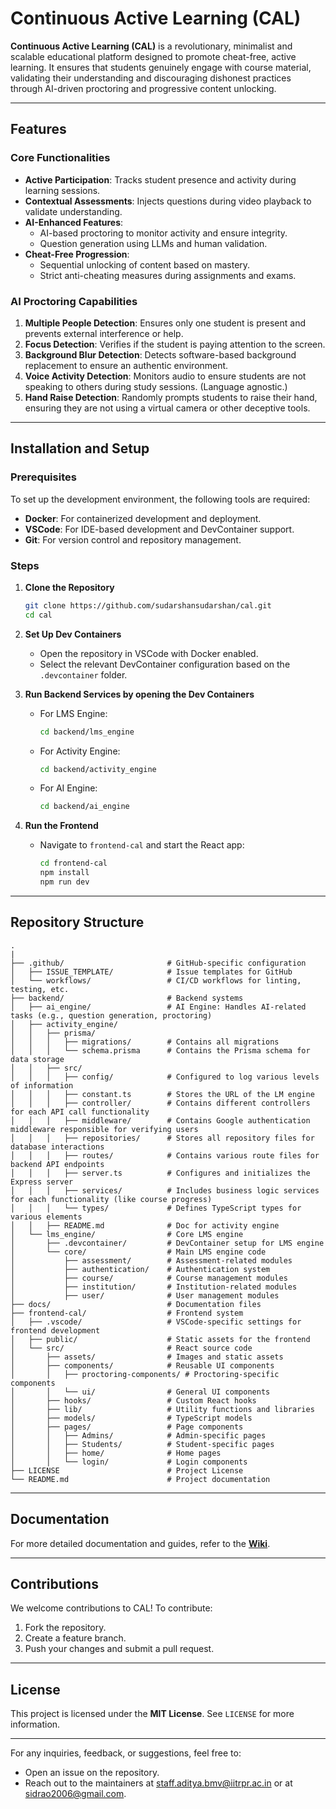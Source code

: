 # Continuous Active Learning (CAL)

**Continuous Active Learning (CAL)** is a revolutionary, minimalist and scalable educational platform designed to promote cheat-free, active learning. It ensures that students genuinely engage with course material, validating their understanding and discouraging dishonest practices through AI-driven proctoring and progressive content unlocking.

---

## Features
### Core Functionalities
- **Active Participation**: Tracks student presence and activity during learning sessions.
- **Contextual Assessments**: Injects questions during video playback to validate understanding.
- **AI-Enhanced Features**:
  - AI-based proctoring to monitor activity and ensure integrity.
  - Question generation using LLMs and human validation.
- **Cheat-Free Progression**:
  - Sequential unlocking of content based on mastery.
  - Strict anti-cheating measures during assignments and exams.

### AI Proctoring Capabilities
1. **Multiple People Detection**: Ensures only one student is present and prevents external interference or help.
2. **Focus Detection**: Verifies if the student is paying attention to the screen.
3. **Background Blur Detection**: Detects software-based background replacement to ensure an authentic environment.
4. **Voice Activity Detection**: Monitors audio to ensure students are not speaking to others during study sessions. (Language agnostic.)
5. **Hand Raise Detection**: Randomly prompts students to raise their hand, ensuring they are not using a virtual camera or other deceptive tools.

---

## Installation and Setup

### Prerequisites
To set up the development environment, the following tools are required:
- **Docker**: For containerized development and deployment.
- **VSCode**: For IDE-based development and DevContainer support.
- **Git**: For version control and repository management.

### Steps
1. **Clone the Repository**
   ```bash
   git clone https://github.com/sudarshansudarshan/cal.git
   cd cal
   ```

2. **Set Up Dev Containers**
   - Open the repository in VSCode with Docker enabled.
   - Select the relevant DevContainer configuration based on the `.devcontainer` folder.

3. **Run Backend Services by opening the Dev Containers**
   - For LMS Engine:
     ```bash
     cd backend/lms_engine
     ```
     
   - For Activity Engine:
     ```bash
     cd backend/activity_engine
     ```
     
   - For AI Engine:
     ```bash
     cd backend/ai_engine
     ```

4. **Run the Frontend**
   - Navigate to `frontend-cal` and start the React app:
     ```bash
     cd frontend-cal
     npm install
     npm run dev
     ```

---

## Repository Structure

```
.
|
├── .github/                       # GitHub-specific configuration
│   ├── ISSUE_TEMPLATE/            # Issue templates for GitHub
│   └── workflows/                 # CI/CD workflows for linting, testing, etc.
├── backend/                       # Backend systems
│   ├── ai_engine/                 # AI Engine: Handles AI-related tasks (e.g., question generation, proctoring)
│   ├── activity_engine/
│   │   ├── prisma/
│   │   │   ├── migrations/        # Contains all migrations
│   │   │   └── schema.prisma      # Contains the Prisma schema for data storage
│   │   ├── src/
│   │   │   ├── config/            # Configured to log various levels of information
│   │   │   ├── constant.ts        # Stores the URL of the LM engine
│   │   │   ├── controller/        # Contains different controllers for each API call functionality
│   │   │   ├── middleware/        # Contains Google authentication middleware responsible for verifying users
│   │   │   ├── repositories/      # Stores all repository files for database interactions
│   │   │   ├── routes/            # Contains various route files for backend API endpoints
│   │   │   ├── server.ts          # Configures and initializes the Express server
│   │   │   ├── services/          # Includes business logic services for each functionality (like course progress)
│   │   │   └── types/             # Defines TypeScript types for various elements
│   │   ├── README.md              # Doc for activity engine
│   └── lms_engine/                # Core LMS engine
│       ├── .devcontainer/         # DevContainer setup for LMS engine
│       └── core/                  # Main LMS engine code
│           ├── assessment/        # Assessment-related modules
│           ├── authentication/    # Authentication system
│           ├── course/            # Course management modules
│           ├── institution/       # Institution-related modules
│           ├── user/              # User management modules
├── docs/                          # Documentation files
├── frontend-cal/                  # Frontend system
│   ├── .vscode/                   # VSCode-specific settings for frontend development
│   ├── public/                    # Static assets for the frontend
│   └── src/                       # React source code
│       ├── assets/                # Images and static assets
│       ├── components/            # Reusable UI components
│       │   ├── proctoring-components/ # Proctoring-specific components
│       │   └── ui/                # General UI components
│       ├── hooks/                 # Custom React hooks
│       ├── lib/                   # Utility functions and libraries
│       ├── models/                # TypeScript models
│       ├── pages/                 # Page components
│       │   ├── Admins/            # Admin-specific pages
│       │   ├── Students/          # Student-specific pages
│       │   ├── home/              # Home pages
│       │   └── login/             # Login components
├── LICENSE                        # Project License
└── README.md                      # Project documentation

```

---

## Documentation
For more detailed documentation and guides, refer to the **[Wiki](https://github.com/sudarshansudarshan/cal/wiki)**.

---

## Contributions
We welcome contributions to CAL! To contribute:
1. Fork the repository.
2. Create a feature branch.
3. Push your changes and submit a pull request.

---

## License
This project is licensed under the **MIT License**. See `LICENSE` for more information.

---

For any inquiries, feedback, or suggestions, feel free to:

- Open an issue on the repository.
- Reach out to the maintainers at staff.aditya.bmv@iitrpr.ac.in or at sidrao2006@gmail.com.

